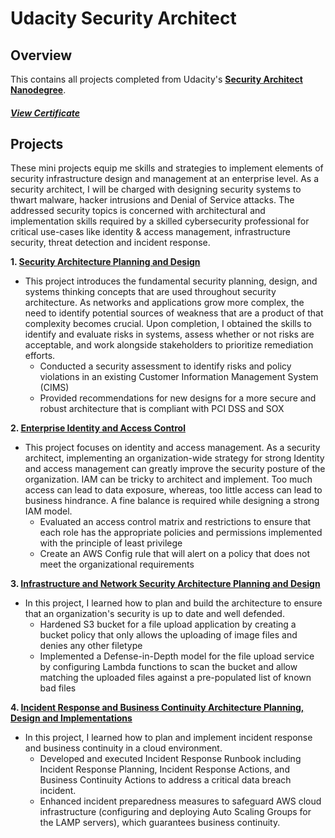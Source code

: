 # Udacity Security Architect

## Overview
This contains all projects completed from Udacity's **[Security Architect Nanodegree](https://www.udacity.com/course/security-architect-nanodegree--nd992)**. 

##### [View Certificate](https://www.udacity.com/certificate/e/e549d630-2b63-11ee-90de-cb74611177a5)

## Projects
These mini projects equip me skills and strategies to implement elements of security infrastructure design and management at an enterprise level. As a security architect, I will be charged with designing security systems to thwart malware, hacker intrusions and Denial of Service attacks. The addressed security topics is concerned with architectural and implementation skills required by a skilled cybersecurity professional for critical use-cases like identity & access management, infrastructure security, threat detection and incident response.

**1. [Security Architecture Planning and Design](./security-architecture-planning-design)**
- This project introduces the fundamental security planning, design, and systems thinking concepts that are used throughout security architecture. As networks and applications grow more complex, the need to identify potential sources of weakness that are a product of that complexity becomes crucial. Upon completion, I obtained the skills to identify and evaluate risks in systems, assess whether or not risks are acceptable, and work alongside stakeholders to prioritize remediation efforts.
    - Conducted a security assessment to identify risks and policy violations in an existing Customer Information Management System (CIMS)
    - Provided recommendations for new designs for a more secure and robust architecture that is compliant with PCI DSS and SOX    

**2. [Enterprise Identity and Access Control](./enterprise-identity-access-control/)**
- This project focuses on identity and access management. As a security architect, implementing an organization-wide strategy for strong Identity and access management can greatly improve the security posture of the organization. IAM can be tricky to architect and implement. Too much access can lead to data exposure, whereas, too little access can lead to business hindrance. A fine balance is required while designing a strong IAM model.
    - Evaluated an access control matrix and restrictions to ensure that each role has the appropriate policies and permissions implemented with the principle of least privilege
    - Create an AWS Config rule that will alert on a policy that does not meet the organizational requirements

**3. [Infrastructure and Network Security Architecture Planning and Design](./infrastructure-network-security-architecture/)**
- In this project, I learned how to plan and build the architecture to ensure that an organization's security is up to date and well defended.
    - Hardened S3 bucket for a file upload application by creating a bucket policy that only allows the uploading of image files and denies any other filetype 
    - Implemented a Defense-in-Depth model for the file upload service by configuring Lambda functions to scan the bucket and allow matching the uploaded files against a pre-populated list of known bad files

**4. [Incident Response and Business Continuity Architecture Planning, Design and Implementations](./incident-response-business-continuity/)**
- In this project, I learned how to plan and implement incident response and business continuity in a cloud environment.
    - Developed and executed Incident Response Runbook including Incident Response Planning, Incident Response Actions, and Business Continuity Actions to address a critical data breach incident.
    - Enhanced incident preparedness measures to safeguard AWS cloud infrastructure (configuring and deploying Auto Scaling Groups for the LAMP servers), which guarantees business continuity.
